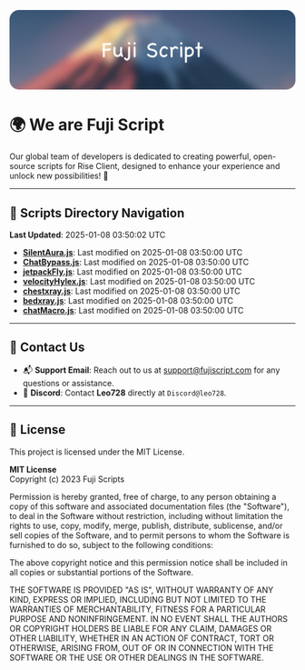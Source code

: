 ![Banner](.github/b.webp)

# 🌍 **We are Fuji Script**

Our global team of developers is dedicated to creating powerful, open-source scripts for Rise Client, designed to enhance your experience and unlock new possibilities! 🌟

---
<!-- SCRIPTS_NAVIGATION_START -->
## 📂 **Scripts Directory Navigation**

**Last Updated**: 2025-01-08 03:50:02 UTC

- **[SilentAura.js](scripts/SilentAura.js)**: Last modified on 2025-01-08 03:50:00 UTC
- **[ChatBypass.js](scripts/ChatBypass.js)**: Last modified on 2025-01-08 03:50:00 UTC
- **[jetpackFly.js](scripts/jetpackFly.js)**: Last modified on 2025-01-08 03:50:00 UTC
- **[velocityHylex.js](scripts/velocityHylex.js)**: Last modified on 2025-01-08 03:50:00 UTC
- **[chestxray.js](scripts/chestxray.js)**: Last modified on 2025-01-08 03:50:00 UTC
- **[bedxray.js](scripts/bedxray.js)**: Last modified on 2025-01-08 03:50:00 UTC
- **[chatMacro.js](scripts/chatMacro.js)**: Last modified on 2025-01-08 03:50:00 UTC

<!-- SCRIPTS_NAVIGATION_END -->

---

## 💬 **Contact Us**  
- 📬 **Support Email**: Reach out to us at [support@fujiscript.com](mailto:support@fujiscript.com) for any questions or assistance.  
- 💬 **Discord**: Contact **Leo728** directly at `Discord@leo728`.

---

## 📜 **License**

This project is licensed under the MIT License.  

**MIT License**  
Copyright (c) 2023 Fuji Scripts  

Permission is hereby granted, free of charge, to any person obtaining a copy of this software and associated documentation files (the "Software"), to deal in the Software without restriction, including without limitation the rights to use, copy, modify, merge, publish, distribute, sublicense, and/or sell copies of the Software, and to permit persons to whom the Software is furnished to do so, subject to the following conditions:  

The above copyright notice and this permission notice shall be included in all copies or substantial portions of the Software.  

THE SOFTWARE IS PROVIDED "AS IS", WITHOUT WARRANTY OF ANY KIND, EXPRESS OR IMPLIED, INCLUDING BUT NOT LIMITED TO THE WARRANTIES OF MERCHANTABILITY, FITNESS FOR A PARTICULAR PURPOSE AND NONINFRINGEMENT. IN NO EVENT SHALL THE AUTHORS OR COPYRIGHT HOLDERS BE LIABLE FOR ANY CLAIM, DAMAGES OR OTHER LIABILITY, WHETHER IN AN ACTION OF CONTRACT, TORT OR OTHERWISE, ARISING FROM, OUT OF OR IN CONNECTION WITH THE SOFTWARE OR THE USE OR OTHER DEALINGS IN THE SOFTWARE.  
